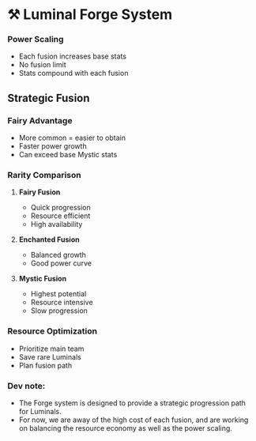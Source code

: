 # ⚒️ Luminal Forge System

### Power Scaling

- Each fusion increases base stats
- No fusion limit
- Stats compound with each fusion

## Strategic Fusion

### Fairy Advantage
- More common = easier to obtain
- Faster power growth
- Can exceed base Mystic stats

### Rarity Comparison

1. **Fairy Fusion**
    - Quick progression
    - Resource efficient
    - High availability

2. **Enchanted Fusion**
    - Balanced growth
    - Good power curve

3. **Mystic Fusion**
    - Highest potential
    - Resource intensive
    - Slow progression

### Resource Optimization
- Prioritize main team
- Save rare Luminals
- Plan fusion path

### Dev note:

- The Forge system is designed to provide a strategic progression path for Luminals.
- For now, we are away of the high cost of each fusion, and are working on balancing the resource economy as well as the power scaling.